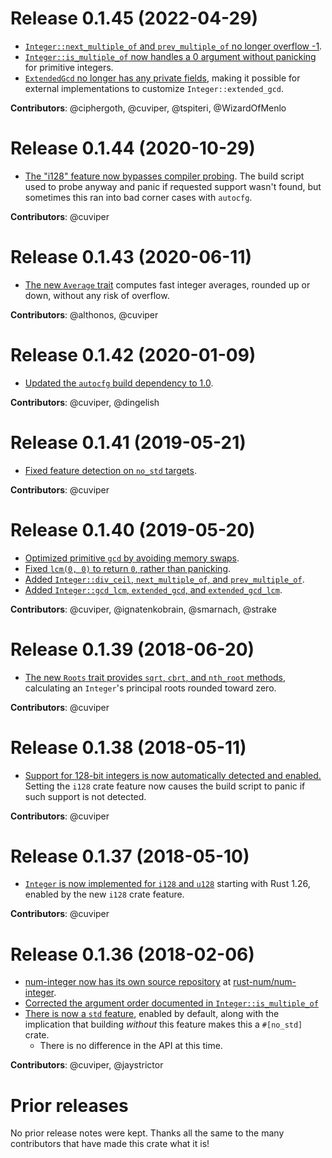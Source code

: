 # Release 0.1.45 (2022-04-29)

- [`Integer::next_multiple_of` and `prev_multiple_of` no longer overflow -1][45].
- [`Integer::is_multiple_of` now handles a 0 argument without panicking][47]
  for primitive integers.
- [`ExtendedGcd` no longer has any private fields][46], making it possible for
  external implementations to customize `Integer::extended_gcd`.

**Contributors**: @ciphergoth, @cuviper, @tspiteri, @WizardOfMenlo

[45]: https://github.com/rust-num/num-integer/pull/45
[46]: https://github.com/rust-num/num-integer/pull/46
[47]: https://github.com/rust-num/num-integer/pull/47

# Release 0.1.44 (2020-10-29)

- [The "i128" feature now bypasses compiler probing][35]. The build script
  used to probe anyway and panic if requested support wasn't found, but
  sometimes this ran into bad corner cases with `autocfg`.

**Contributors**: @cuviper

[35]: https://github.com/rust-num/num-integer/pull/35

# Release 0.1.43 (2020-06-11)

- [The new `Average` trait][31] computes fast integer averages, rounded up or
  down, without any risk of overflow.

**Contributors**: @althonos, @cuviper

[31]: https://github.com/rust-num/num-integer/pull/31

# Release 0.1.42 (2020-01-09)

- [Updated the `autocfg` build dependency to 1.0][29].

**Contributors**: @cuviper, @dingelish

[29]: https://github.com/rust-num/num-integer/pull/29

# Release 0.1.41 (2019-05-21)

- [Fixed feature detection on `no_std` targets][25].

**Contributors**: @cuviper

[25]: https://github.com/rust-num/num-integer/pull/25

# Release 0.1.40 (2019-05-20)

- [Optimized primitive `gcd` by avoiding memory swaps][11].
- [Fixed `lcm(0, 0)` to return `0`, rather than panicking][18].
- [Added `Integer::div_ceil`, `next_multiple_of`, and `prev_multiple_of`][16].
- [Added `Integer::gcd_lcm`, `extended_gcd`, and `extended_gcd_lcm`][19].

**Contributors**: @cuviper, @ignatenkobrain, @smarnach, @strake

[11]: https://github.com/rust-num/num-integer/pull/11
[16]: https://github.com/rust-num/num-integer/pull/16
[18]: https://github.com/rust-num/num-integer/pull/18
[19]: https://github.com/rust-num/num-integer/pull/19

# Release 0.1.39 (2018-06-20)

- [The new `Roots` trait provides `sqrt`, `cbrt`, and `nth_root` methods][9],
  calculating an `Integer`'s principal roots rounded toward zero.

**Contributors**: @cuviper

[9]: https://github.com/rust-num/num-integer/pull/9

# Release 0.1.38 (2018-05-11)

- [Support for 128-bit integers is now automatically detected and enabled.][8]
  Setting the `i128` crate feature now causes the build script to panic if such
  support is not detected.

**Contributors**: @cuviper

[8]: https://github.com/rust-num/num-integer/pull/8

# Release 0.1.37 (2018-05-10)

- [`Integer` is now implemented for `i128` and `u128`][7] starting with Rust
  1.26, enabled by the new `i128` crate feature.

**Contributors**: @cuviper

[7]: https://github.com/rust-num/num-integer/pull/7

# Release 0.1.36 (2018-02-06)

- [num-integer now has its own source repository][num-356] at [rust-num/num-integer][home].
- [Corrected the argument order documented in `Integer::is_multiple_of`][1]
- [There is now a `std` feature][5], enabled by default, along with the implication
  that building *without* this feature makes this a `#[no_std]` crate.
  - There is no difference in the API at this time.

**Contributors**: @cuviper, @jaystrictor

[home]: https://github.com/rust-num/num-integer
[num-356]: https://github.com/rust-num/num/pull/356
[1]: https://github.com/rust-num/num-integer/pull/1
[5]: https://github.com/rust-num/num-integer/pull/5


# Prior releases

No prior release notes were kept.  Thanks all the same to the many
contributors that have made this crate what it is!

